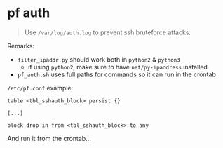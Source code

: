 # pf auth

> Use ``/var/log/auth.log`` to prevent ssh bruteforce attacks.


Remarks:

* ``filter_ipaddr.py`` should work both in ``python2`` & ``python3``
    * if using ``python2``, make sure to have ``net/py-ipaddress`` installed
* ``pf_auth.sh`` uses full paths for commands so it can run in the crontab




``/etc/pf.conf`` example:

```
table <tbl_sshauth_block> persist {}

[...]

block drop in from <tbl_sshauth_block> to any
```

And run it from the crontab...

